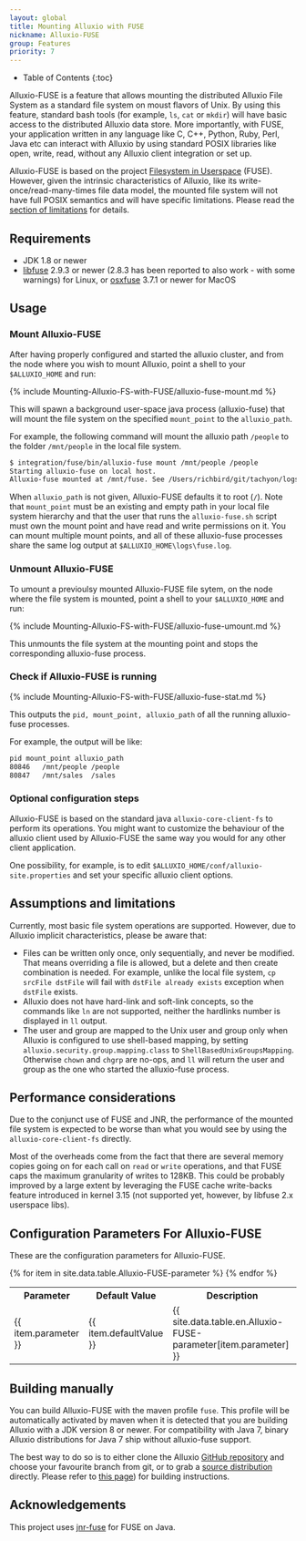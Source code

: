 ```yaml
---
layout: global
title: Mounting Alluxio with FUSE
nickname: Alluxio-FUSE
group: Features
priority: 7
---
```


* Table of Contents
{:toc}

Alluxio-FUSE is a feature that allows mounting the distributed Alluxio File System as a standard file system on moust flavors of Unix. By using this feature, standard bash tools (for example, `ls`, `cat` or `mkdir`) will have basic access to the distributed Alluxio data store. More importantly, with FUSE, your application written in any language like C, C++, Python, Ruby, Perl, Java etc can interact with Alluxio by using standard POSIX libraries like open, write, read, without any Alluxio client integration or set up.

Alluxio-FUSE is based on the project [Filesystem in Userspace](http://fuse.sourceforge.net/) (FUSE). However, given the intrinsic characteristics of Alluxio, like its write-once/read-many-times file data model, the mounted file system will not have full POSIX semantics and will have specific limitations.  Please read the [section of limitations](#assumptions-and-limitations) for details.

## Requirements

* JDK 1.8 or newer
* [libfuse](https://github.com/libfuse/libfuse) 2.9.3 or newer (2.8.3 has been reported to also work - with some warnings) for Linux, or [osxfuse](https://osxfuse.github.io/) 3.7.1 or newer for MacOS

## Usage

### Mount Alluxio-FUSE

After having properly configured and started the alluxio cluster, and from the node where you wish to mount Alluxio, point a shell to your `$ALLUXIO_HOME` and run:

{% include Mounting-Alluxio-FS-with-FUSE/alluxio-fuse-mount.md %}

This will spawn a background user-space java process (alluxio-fuse) that will mount the file system on the specified `mount_point` to the `alluxio_path`. 

For example, the following command will mount the alluxio path `/people` to the folder `/mnt/people` in the local file system.

```bash
$ integration/fuse/bin/alluxio-fuse mount /mnt/people /people
Starting alluxio-fuse on local host.
Alluxio-fuse mounted at /mnt/fuse. See /Users/richbird/git/tachyon/logs/fuse.log for logs
```

When `alluxio_path` is not given, Alluxio-FUSE defaults it to root (`/`). Note that `mount_point` must be an existing and empty path in your local file system hierarchy and that the user that runs the `alluxio-fuse.sh` script must own the mount point and have read and write permissions on it. You can mount multiple mount points, and all of these alluxio-fuse processes share the same log output at `$ALLUXIO_HOME\logs\fuse.log`.

### Unmount Alluxio-FUSE

To umount a previoulsy mounted Alluxio-FUSE file sytem, on the node where the file system is mounted, point a shell to your `$ALLUXIO_HOME` and run:

{% include Mounting-Alluxio-FS-with-FUSE/alluxio-fuse-umount.md %}

This unmounts the file system at the mounting point and stops the corresponding alluxio-fuse process.

### Check if Alluxio-FUSE is running

{% include Mounting-Alluxio-FS-with-FUSE/alluxio-fuse-stat.md %}

This outputs the `pid, mount_point, alluxio_path` of all the running alluxio-fuse processes.

For example, the output will be like:

```bash
pid	mount_point	alluxio_path
80846	/mnt/people	/people
80847	/mnt/sales	/sales
```

### Optional configuration steps

Alluxio-FUSE is based on the standard java `alluxio-core-client-fs` to perform its operations. You
might want to customize the behaviour of the alluxio client used by Alluxio-FUSE the same way you
would for any other client application.

One possibility, for example, is to edit `$ALLUXIO_HOME/conf/alluxio-site.properties` and set your specific alluxio client options.

## Assumptions and limitations

Currently, most basic file system operations are supported. However, due to Alluxio implicit characteristics, please be aware that:

* Files can be written only once, only sequentially, and never be modified. That means overriding a file is allowed, but a delete and then create combination is needed. For example, unlike the local file system, `cp srcFile dstFile` will fail with `dstFile already exists` exception when `dstFile` exists. 
* Alluxio does not have hard-link and soft-link concepts, so the commands like `ln` are not supported, neither the hardlinks number is displayed in `ll` output.
* The user and group are mapped to the Unix user and group only when Alluxio is configured to use shell-based mapping, by setting `alluxio.security.group.mapping.class` to `ShellBasedUnixGroupsMapping`. Otherwise `chown` and `chgrp` are no-ops, and `ll` will return the user and group as the one who started the alluxio-fuse process.

## Performance considerations

Due to the conjunct use of FUSE and JNR, the performance of the mounted file system is expected to be worse than what you would see by using the `alluxio-core-client-fs` directly.

Most of the overheads come from the fact that there are several memory copies going on for each call on `read` or `write` operations, and that FUSE caps the maximum granularity of writes to 128KB. This could be probably improved by a large extent by leveraging the FUSE cache write-backs feature introduced in kernel 3.15 (not supported yet, however, by libfuse 2.x userspace libs).

## Configuration Parameters For Alluxio-FUSE

These are the configuration parameters for Alluxio-FUSE.

<table class="table table-striped">
<tr><th>Parameter</th><th>Default Value</th><th>Description</th></tr>
{% for item in site.data.table.Alluxio-FUSE-parameter %}
  <tr>
    <td>{{ item.parameter }}</td>
    <td>{{ item.defaultValue }}</td>
    <td>{{ site.data.table.en.Alluxio-FUSE-parameter[item.parameter] }}</td>
  </tr>
{% endfor %}
</table>

## Building manually

You can build Alluxio-FUSE with the maven profile `fuse`. This profile will be automatically activated by maven when it is detected that you are building Alluxio with a JDK version 8 or newer. For compatibility with Java 7, binary Alluxio distributions for Java 7 ship without alluxio-fuse support.

The best way to do so is to either clone the Alluxio [GitHub repository](https://github.com/alluxio/alluxio) and choose your favourite branch from git, or to grab a [source distribution](https://github.com/alluxio/alluxio/releases) directly. Please refer to [this page](Building-Alluxio-Master-Branch.html)) for building instructions.

## Acknowledgements

This project uses [jnr-fuse](https://github.com/SerCeMan/jnr-fuse) for FUSE on Java.
